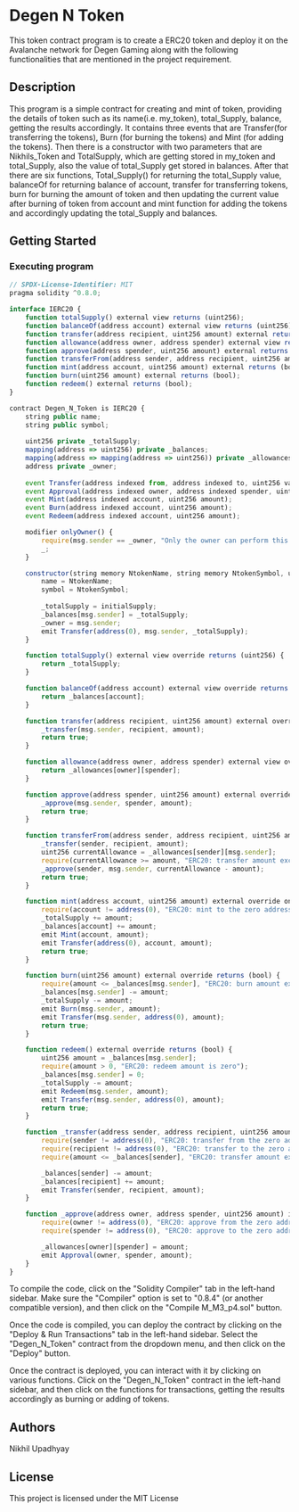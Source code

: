 # Degen N Token
This token contract program is to create a ERC20 token and deploy it on the Avalanche network for Degen Gaming along with the following functionalities that are mentioned in the project requirement.
## Description

This program is a simple contract for creating and mint of token, providing the details of token such as its name(i.e. my_token), total_Supply, balance, getting the results accordingly. It contains three events that are Transfer(for transferring the tokens), Burn (for burning the tokens) and Mint (for adding the tokens). Then there is a constructor with two parameters that are Nikhils_Token and TotalSupply, which are getting stored in my_token and total_Supply, also the value of total_Supply get stored in balances. After that there are six functions, Total_Supply() for returning the total_Supply value, balanceOf for returning balance of account, transfer for transferring tokens, burn for burning the amount of token and then updating the current value after burning of token from account and mint function for adding the tokens and accordingly updating the total_Supply and balances.

## Getting Started
### Executing program
       
```javascript
// SPDX-License-Identifier: MIT
pragma solidity ^0.8.0;

interface IERC20 {
    function totalSupply() external view returns (uint256);
    function balanceOf(address account) external view returns (uint256);
    function transfer(address recipient, uint256 amount) external returns (bool);
    function allowance(address owner, address spender) external view returns (uint256);
    function approve(address spender, uint256 amount) external returns (bool);
    function transferFrom(address sender, address recipient, uint256 amount) external returns (bool);
    function mint(address account, uint256 amount) external returns (bool);
    function burn(uint256 amount) external returns (bool);
    function redeem() external returns (bool);
}

contract Degen_N_Token is IERC20 {
    string public name;
    string public symbol;
 
    uint256 private _totalSupply;
    mapping(address => uint256) private _balances;
    mapping(address => mapping(address => uint256)) private _allowances;
    address private _owner;
    
    event Transfer(address indexed from, address indexed to, uint256 value);
    event Approval(address indexed owner, address indexed spender, uint256 value);
    event Mint(address indexed account, uint256 amount);
    event Burn(address indexed account, uint256 amount);
    event Redeem(address indexed account, uint256 amount);

    modifier onlyOwner() {
        require(msg.sender == _owner, "Only the owner can perform this action");
        _;
    }

    constructor(string memory NtokenName, string memory NtokenSymbol, uint256 initialSupply) {
        name = NtokenName;
        symbol = NtokenSymbol;
    
        _totalSupply = initialSupply;
        _balances[msg.sender] = _totalSupply;
        _owner = msg.sender;
        emit Transfer(address(0), msg.sender, _totalSupply);
    }

    function totalSupply() external view override returns (uint256) {
        return _totalSupply;
    }

    function balanceOf(address account) external view override returns (uint256) {
        return _balances[account];
    }

    function transfer(address recipient, uint256 amount) external override returns (bool) {
        _transfer(msg.sender, recipient, amount);
        return true;
    }

    function allowance(address owner, address spender) external view override returns (uint256) {
        return _allowances[owner][spender];
    }

    function approve(address spender, uint256 amount) external override returns (bool) {
        _approve(msg.sender, spender, amount);
        return true;
    }

    function transferFrom(address sender, address recipient, uint256 amount) external override returns (bool) {
        _transfer(sender, recipient, amount);
        uint256 currentAllowance = _allowances[sender][msg.sender];
        require(currentAllowance >= amount, "ERC20: transfer amount exceeds allowance");
        _approve(sender, msg.sender, currentAllowance - amount);
        return true;
    }

    function mint(address account, uint256 amount) external override onlyOwner returns (bool) {
        require(account != address(0), "ERC20: mint to the zero address");
        _totalSupply += amount;
        _balances[account] += amount;
        emit Mint(account, amount);
        emit Transfer(address(0), account, amount);
        return true;
    }

    function burn(uint256 amount) external override returns (bool) {
        require(amount <= _balances[msg.sender], "ERC20: burn amount exceeds balance");
        _balances[msg.sender] -= amount;
        _totalSupply -= amount;
        emit Burn(msg.sender, amount);
        emit Transfer(msg.sender, address(0), amount);
        return true;
    }

    function redeem() external override returns (bool) {
        uint256 amount = _balances[msg.sender];
        require(amount > 0, "ERC20: redeem amount is zero");
        _balances[msg.sender] = 0;
        _totalSupply -= amount;
        emit Redeem(msg.sender, amount);
        emit Transfer(msg.sender, address(0), amount);
        return true;
    }

    function _transfer(address sender, address recipient, uint256 amount) internal {
        require(sender != address(0), "ERC20: transfer from the zero address");
        require(recipient != address(0), "ERC20: transfer to the zero address");
        require(amount <= _balances[sender], "ERC20: transfer amount exceeds balance");

        _balances[sender] -= amount;
        _balances[recipient] += amount;
        emit Transfer(sender, recipient, amount);
    }

    function _approve(address owner, address spender, uint256 amount) internal {
        require(owner != address(0), "ERC20: approve from the zero address");
        require(spender != address(0), "ERC20: approve to the zero address");

        _allowances[owner][spender] = amount;
        emit Approval(owner, spender, amount);
    }
}                          
```
To compile the code, click on the "Solidity Compiler" tab in the left-hand sidebar. Make sure the "Compiler" option is set to "0.8.4" (or another compatible version), and then click on the "Compile M_M3_p4.sol" button.

Once the code is compiled, you can deploy the contract by clicking on the "Deploy & Run Transactions" tab in the left-hand sidebar. Select the "Degen_N_Token" contract from the dropdown menu, and then click on the "Deploy" button. 

Once the contract is deployed, you can interact with it by clicking on various functions. Click on the "Degen_N_Token" contract in the left-hand sidebar, and then click on the functions for transactions, getting the results accordingly as burning or adding of tokens.

## Authors
Nikhil Upadhyay

## License
This project is licensed under the MIT License

